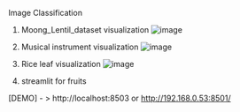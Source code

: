 
Image Classification
1. Moong_Lentil_dataset visualization
   ![image](https://github.com/Oybek0407/Image-Classification/assets/121758616/2eaf3f5d-e915-4736-9c2f-c39b97bf1073)

3. Musical instrument visualization
   ![image](https://github.com/Oybek0407/Image-Classification/assets/121758616/06028bac-a235-4ac3-bb18-5ee0d076bd24)

5. Rice leaf  visualization
   ![image](https://github.com/Oybek0407/Image-Classification/assets/121758616/e951ff7c-a4c5-477d-a967-7d57ec8dfe1e)
6. streamlit for fruits

[DEMO] - > http://localhost:8503 or http://192.168.0.53:8501/
